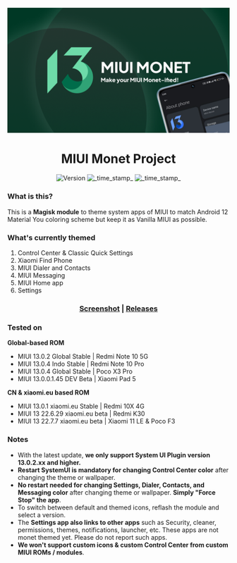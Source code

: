 ![MIUI Monet Project](https://raw.githubusercontent.com/MIUI-Monet-Project/.github/main/profile/Monet%20Updates%20New%20Banner.png)
<h1 align="center">MIUI Monet Project</h1>

<div align="center">
  <!-- Version -->
    <img src="https://img.shields.io/badge/Version-v1.0.0-blue.svg?longCache=true&style=popout-square"
      alt="Version" />
  <!-- Last Updated -->
    <img src="https://img.shields.io/badge/Updated-July 8, 2022-green.svg?longCache=true&style=flat-square"
      alt="_time_stamp_" />
  <!-- Min Magisk -->
    <img src="https://img.shields.io/badge/MinMagisk-20.4-red.svg?longCache=true&style=flat-square"
      alt="_time_stamp_" /></div>
</div>

### What is this?

This is a **Magisk module** to theme system apps of MIUI to match Android 12 Material You coloring scheme but keep it as Vanilla MIUI as possible.

### What's currently themed

1. Control Center & Classic Quick Settings
2. Xiaomi Find Phone
3. MIUI Dialer and Contacts
4. MIUI Messaging
5. MIUI Home app
6. Settings

<h3 align="center"><a href="https://miui-monet-project.github.io/Screenshot/">Screenshot</a> | <a href="https://github.com/MIUI-Monet-Project/Module/releases">Releases</a></h1> 


### Tested on

**Global-based ROM**
- MIUI 13.0.2 Global Stable | Redmi Note 10 5G
- MIUI 13.0.4 Indo Stable | Redmi Note 10 Pro
- MIUI 13.0.4 Global Stable | Poco X3 Pro
- MIUI 13.0.0.1.45 DEV Beta | Xiaomi Pad 5

**CN & xiaomi.eu based ROM**
- MIUI 13.0.1 xiaomi.eu Stable | Redmi 10X 4G
- MIUI 13 22.6.29 xiaomi.eu beta | Redmi K30
- MIUI 13 22.7.7 xiaomi.eu beta | Xiaomi 11 LE & Poco F3


### Notes 

- With the latest update, **we only support System UI Plugin version 13.0.2.xx and higher.**
- **Restart SystemUI is mandatory for changing Control Center color** after changing the theme or wallpaper.
- **No restart needed for changing Settings, Dialer, Contacts, and Messaging color** after changing theme or wallpaper. **Simply "Force Stop" the app**.
- To switch between default and themed icons, reflash the module and select a version.
- The **Settings app also links to other apps** such as Security, cleaner, permissions, themes, notifications, launcher, etc. These apps are not monet themed yet. Please do not report such apps.
- **We won't support custom icons & custom Control Center from custom MIUI ROMs / modules**.



